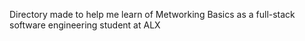Directory made to help me learn of Metworking Basics as a full-stack
software engineering student at ALX